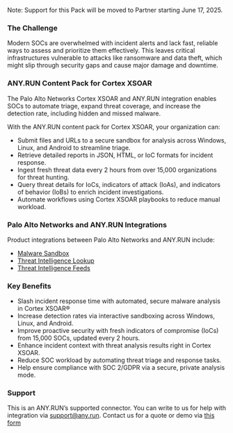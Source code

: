 Note: Support for this Pack will be moved to Partner starting June 17, 2025.

### The Challenge  

Modern SOCs are overwhelmed with incident alerts and lack
fast, reliable ways to assess and prioritize them effectively.
This leaves critical infrastructures vulnerable to attacks like
ransomware and data theft, which might slip through security gaps and cause major damage and downtime.

### ANY.RUN Content Pack for Cortex XSOAR

The Palo Alto Networks Cortex XSOAR and ANY.RUN integration enables SOCs to automate triage, expand threat
coverage, and increase the detection rate, including hidden and missed malware.  

With the ANY.RUN content pack for Cortex XSOAR, your
organization can:

* Submit files and URLs to a secure sandbox for analysis
across Windows, Linux, and Android to streamline triage.
* Retrieve detailed reports in JSON, HTML, or IoC formats
for incident response.
* Ingest fresh threat data every 2 hours from over 15,000
organizations for threat hunting.
* Query threat details for IoCs, indicators of attack (IoAs),
and indicators of behavior (IoBs) to enrich incident
investigations.
* Automate workflows using Cortex XSOAR playbooks to
reduce manual workload.

### Palo Alto Networks and ANY.RUN Integrations

Product integrations between Palo Alto Networks and ANY.RUN include:

* [Malware Sandbox](https://any.run/features/?utm_source=cortex_marketplace&utm_medium=description&utm_campaign=palo_alto_networks_integration&utm_term=281025&utm_content=linktosandboxlanding)
* [Threat Intelligence Lookup](https://any.run/threat-intelligence-lookup/?utm_source=cortex_marketplace&utm_medium=description&utm_campaign=palo_alto_networks_integration&utm_term=281025&utm_content=linktotilookuplanding)
* [Threat Intelligence Feeds](https://any.run/threat-intelligence-feeds/?utm_source=cortex_marketplace&utm_medium=description&utm_campaign=palo_alto_networks_integration&utm_term=281025&utm_content=linktotifeedslanding)

### Key Benefits

* Slash incident response time with automated, secure
malware analysis in Cortex XSOAR®
* Increase detection rates via interactive sandboxing
across Windows, Linux, and Android.
* Improve proactive security with fresh indicators
of compromise (IoCs) from 15,000 SOCs, updated
every 2 hours.
* Enhance incident context with threat analysis results
right in Cortex XSOAR.
* Reduce SOC workload by automating threat triage
and response tasks.
* Help ensure compliance with SOC 2/GDPR via a
secure, private analysis mode.

### Support

This is an ANY.RUN’s supported connector. You can write to us for help with integration via [support@any.run](mailto:support@any.run).
Contact us for a quote or demo via [this form](https://app.any.run/contact-us/?utm_source=cortex_marketplace&utm_medium=description&utm_campaign=palo_alto_networks_integration&utm_term=281025&utm_content=linktocontactus)
